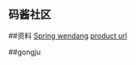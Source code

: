 ## 码酱社区

##资料
[Spring wendang](https://spring.io/guides/gs/serving-web-content/)
[product url](http://localhost:8887/hello?name=majiang)

##gongju  